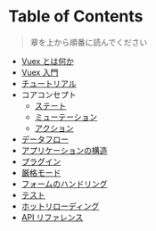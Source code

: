 # Table of Contents

> 章を上から順番に読んでください

- [Vuex とは何か](intro.md)
- [Vuex 入門](getting-started.md)
- [チュートリアル](tutorial.md)
- コアコンセプト
  - [ステート](state.md)
  - [ミューテーション](mutations.md)
  - [アクション](actions.md)
- [データフロー](data-flow.md)
- [アプリケーションの構造](structure.md)
- [プラグイン](plugins.md)
- [厳格モード](strict.md)
- [フォームのハンドリング](forms.md)
- [テスト](testing.md)
- [ホットリローディング](hot-reload.md)
- [API リファレンス](api.md)
